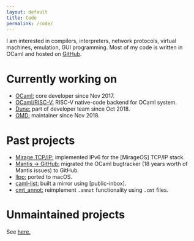 ```yaml
---
layout: default
title: Code
permalink: /code/
---
```


I am interested in compilers, interpreters, network protocols, virtual machines,
emulation, GUI programming. Most of my code is written in OCaml and hosted on
[GitHub](https://github.com/nojb).

# Currently working on

- [OCaml:](https://github.com/ocaml/ocaml/pulls?utf8=%E2%9C%93&q=author%3Anojb%20) core developer since Nov 2017.
- [OCaml/RISC-V:](https://github.com/nojb/riscv-ocaml) RISC-V native-code backend for OCaml system.
- [Dune:](https://github.com/ocaml/dune/pulls?utf8=%E2%9C%93&q=author%3Anojb%20)
  part of developer team since Oct 2018.
- [OMD:](https://github.com/ocaml/omd) maintainer since Nov 2018.

# Past projects

- [Mirage TCP/IP:](https://github.com/mirage/mirage-tcpip) implemented IPv6
  for the [MirageOS] TCP/IP stack.
- [Mantis → GitHub:](https://github.com/nojb/mantis2github) migrated the OCaml
  bugtracker (18 years worth of Mantis issues) to GitHub.
- [llpp:](https://github.com/moosotc/llpp) ported to macOS.
- [caml-list:](https://inbox.ocaml.org/caml-list) built a mirror using
  [public-inbox].
- [cmt\_annot:](https://github.com/LexiFi/cmt_annot) reimplement `.annot`
  functionality using `.cmt` files.

# Unmaintained projects

See [here.](/code/unmaintained)
